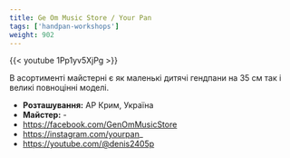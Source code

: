 ```yaml
---
title: Ge Om Music Store / Your Pan
tags: ['handpan-workshops']
weight: 902
---
```

{{< youtube 1Pp1yv5XjPg >}}

В асортименті майстерні є як маленькі дитячі гендпани на 35 см так і великі повноцінні моделі.

- **Розташування:** АР Крим, Україна
- **Майстер:** -
- https://facebook.com/GenOmMusicStore
- https://instagram.com/yourpan_
- https://youtube.com/@denis2405p
